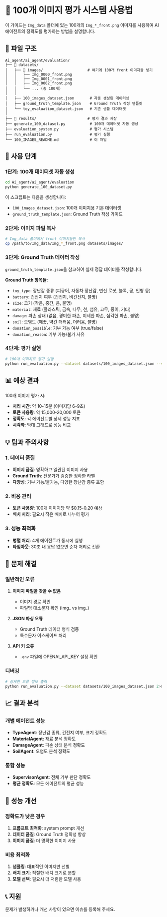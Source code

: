 # 🎯 100개 이미지 평가 시스템 사용법

이 가이드는 `Img_data` 폴더에 있는 100개의 `Img_*_front.png` 이미지를 사용하여 AI 에이전트의 정확도를 평가하는 방법을 설명합니다.

## 📁 **파일 구조**

```
Ai_agent/ai_agent/evaluation/
├── 📁 datasets/
│   ├── 📁 images/                    # 여기에 100개 front 이미지들 넣기
│   │   ├── Img_0000_front.png
│   │   ├── Img_0001_front.png
│   │   ├── Img_0002_front.png
│   │   └── ... (총 100개)
│   │
│   ├── 100_images_dataset.json       # 자동 생성된 데이터셋
│   ├── ground_truth_template.json    # Ground Truth 작성 템플릿
│   └── toy_evaluation_dataset.json   # 기존 샘플 데이터셋
│
├── 📁 results/                       # 평가 결과 저장
├── generate_100_dataset.py           # 100개 데이터셋 자동 생성
├── evaluation_system.py              # 평가 시스템
├── run_evaluation.py                 # 평가 실행
└── 100_IMAGES_README.md              # 이 파일
```

## 🚀 **사용 단계**

### **1단계: 100개 데이터셋 자동 생성**
```bash
cd Ai_agent/ai_agent/evaluation
python generate_100_dataset.py
```

이 스크립트는 다음을 생성합니다:
- `100_images_dataset.json`: 100개 이미지용 기본 데이터셋
- `ground_truth_template.json`: Ground Truth 작성 가이드

### **2단계: 이미지 파일 복사**
```bash
# Img_data 폴더에서 front 이미지들만 복사
cp /path/to/Img_data/Img_*_front.png datasets/images/
```

### **3단계: Ground Truth 데이터 작성**
`ground_truth_template.json`을 참고하여 실제 정답 데이터를 작성합니다.

**Ground Truth 항목들:**
- `toy_type`: 장난감 종류 (피규어, 자동차 장난감, 변신 로봇, 블록, 공, 인형 등)
- `battery`: 건전지 여부 (건전지, 비건전지, 불명)
- `size`: 크기 (작음, 중간, 큼, 불명)
- `material`: 재료 (플라스틱, 금속, 나무, 천, 섬유, 고무, 종이, 기타)
- `damage`: 파손 상태 (없음, 경미한 파손, 미세한 파손, 심각한 파손, 불명)
- `soil`: 오염도 (깨끗, 약간 더러움, 더러움, 불명)
- `donation_possible`: 기부 가능 여부 (true/false)
- `donation_reason`: 기부 가능/불가 사유

### **4단계: 평가 실행**
```bash
# 100개 이미지로 평가 실행
python run_evaluation.py --dataset datasets/100_images_dataset.json --visualize
```

## 📊 **예상 결과**

100개 이미지 평가 시:
- **처리 시간**: 약 10-15분 (이미지당 6-9초)
- **토큰 사용량**: 약 15,000-20,000 토큰
- **정확도**: 각 에이전트별 상세 성능 지표
- **시각화**: 막대 그래프로 성능 비교

## 💡 **팁과 주의사항**

### **1. 데이터 품질**
- **이미지 품질**: 명확하고 일관된 이미지 사용
- **Ground Truth**: 전문가가 검증한 정확한 라벨
- **다양성**: 기부 가능/불가능, 다양한 장난감 종류 포함

### **2. 비용 관리**
- **토큰 사용량**: 100개 이미지당 약 $0.15-0.20 예상
- **배치 처리**: 필요시 작은 배치로 나누어 평가

### **3. 성능 최적화**
- **병렬 처리**: 4개 에이전트가 동시에 실행
- **타임아웃**: 30초 내 응답 없으면 순차 처리로 전환

## 🔧 **문제 해결**

### **일반적인 오류**
1. **이미지 파일을 찾을 수 없음**
   - 이미지 경로 확인
   - 파일명 대소문자 확인 (Img_ vs img_)

2. **JSON 파싱 오류**
   - Ground Truth 데이터 형식 검증
   - 특수문자 이스케이프 처리

3. **API 키 오류**
   - `.env` 파일에 OPENAI_API_KEY 설정 확인

### **디버깅**
```bash
# 상세한 오류 정보 출력
python run_evaluation.py --dataset datasets/100_images_dataset.json 2>&1 | tee evaluation_100.log
```

## 📈 **결과 분석**

### **개별 에이전트 성능**
- **TypeAgent**: 장난감 종류, 건전지 여부, 크기 정확도
- **MaterialAgent**: 재료 분석 정확도
- **DamageAgent**: 파손 상태 분석 정확도
- **SoilAgent**: 오염도 분석 정확도

### **통합 성능**
- **SupervisorAgent**: 전체 기부 판단 정확도
- **평균 정확도**: 모든 에이전트의 평균 성능

## 🎯 **성능 개선**

### **정확도가 낮은 경우**
1. **프롬프트 최적화**: system prompt 개선
2. **데이터 품질**: Ground Truth 정확성 향상
3. **이미지 품질**: 더 명확한 이미지 사용

### **비용 최적화**
1. **샘플링**: 대표적인 이미지만 선별
2. **배치 크기**: 적절한 배치 크기로 분할
3. **모델 선택**: 필요시 더 저렴한 모델 사용

## 📞 **지원**

문제가 발생하거나 개선 사항이 있으면 이슈를 등록해 주세요.
